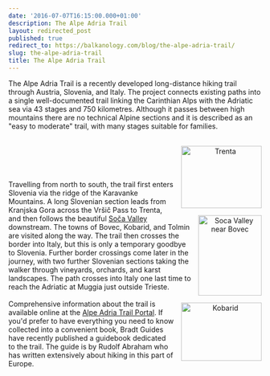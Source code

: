 ```yaml
---
date: '2016-07-07T16:15:00.000+01:00'
description: The Alpe Adria Trail
layout: redirected_post
published: true
redirect_to: https://balkanology.com/blog/the-alpe-adria-trail/
slug: the-alpe-adria-trail
title: The Alpe Adria Trail
---
```


The Alpe Adria Trail is a recently developed long-distance hiking trail through Austria, Slovenia, and Italy. The project connects existing paths into a single well-documented trail linking the Carinthian Alps with the Adriatic sea via 43 stages and 750 kilometres. Although it passes between high mountains there are no technical Alpine sections and it is described as an "easy to moderate" trail, with many stages suitable for families.<br />
<br />
<div class="separator" style="clear: both; text-align: center;"><a href="http://www.pbase.com/alangrant/image/49415569/" style="clear: right; float: right; margin-bottom: 1em; margin-left: 1em;"><img border="0" height="124" src="http://www.pbase.com/alangrant/image/49415569/small.jpg" title="Trenta" width="160" /></a><br />
<a href="http://www.pbase.com/alangrant/image/49415562/" style="clear: right; float: right; margin-bottom: 1em; margin-left: 1em;"><img border="0" height="160" src="http://www.pbase.com/alangrant/image/49415562/small.jpg" title="Soca Valley near Bovec" width="126" /></a><br />
<a href="http://www.pbase.com/alangrant/image/49375370/" style="clear: right; float: right; margin-bottom: 1em; margin-left: 1em;"><img border="0" height="116" src="http://www.pbase.com/alangrant/image/49375370/small.jpg" title="Kobarid" width="160" /></a><br />
</div><br />
Travelling from north to south, the trail first enters Slovenia via the ridge of the Karavanke Mountains. A long Slovenian section leads from Kranjska Gora across the Vršič Pass to Trenta, and then follows the beautiful <a href="http://www.balkanology.com/slovenia/article_soca_valley.html">Soča Valley</a> downstream. The towns of Bovec, Kobarid, and Tolmin are visited along the way. The trail then crosses the border into Italy, but this is only a temporary goodbye to Slovenia. Further border crossings come later in the journey, with two further Slovenian sections taking the walker through vineyards, orchards, and karst landscapes. The path crosses into Italy one last time to reach the Adriatic at Muggia just outside Trieste. <br />
<br />
Comprehensive information about the trail is available online at the <a href="http://alpe-adria-trail.com/en/">Alpe Adria Trail Portal</a>. If you'd prefer to have everything you need to know collected into a convenient book, Bradt Guides have recently published a guidebook dedicated to the trail. The guide is by Rudolf Abraham who has written extensively about hiking in this part of Europe.<br />
<br />
<br />
<br />